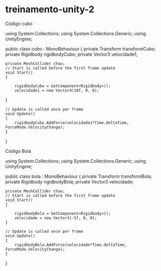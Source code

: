 # treinamento-unity-2

Código cubo


using System.Collections;
using System.Collections.Generic;
using UnityEngine;

public class cubo : MonoBehaviour
{
    private Transform transformCubo;
    private Rigidbody rigidbodyCubo;
    private Vector3 velocidade1;

    private MeshCollider chao;
    // Start is called before the first frame update
    void Start()
    {
        
        rigidbodyCubo = GetComponent<Rigidbody>();
        velocidade1 = new Vector4(10f, 0, 0);
}

    // Update is called once per frame
    void Update()
    {
        rigidbodyCubo.AddForce(velocidade1*Time.deltaTime, ForceMode.VelocityChange);
    }
}





Código Bola




using System.Collections;
using System.Collections.Generic;
using UnityEngine;

public class bola : MonoBehaviour
{
    private Transform transformBola;
    private Rigidbody rigidbodyBola;
    private Vector3 velocidade;

    private MeshCollider chao;
    // Start is called before the first frame update
    void Start()
    {

        rigidbodyBola = GetComponent<Rigidbody>();
        velocidade = new Vector3(-5f, 0, 0);
    }

    // Update is called once per frame
    void Update()
    {
        rigidbodyBola.AddForce(velocidade*Time.deltaTime, ForceMode.VelocityChange);
    }
}





